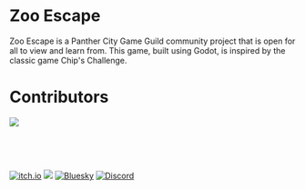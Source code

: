 # Zoo Escape
Zoo Escape is a Panther City Game Guild community project that is open for all to view and learn from.  This game, built using Godot, is inspired by the classic game Chip's Challenge.


# Contributors
<p>
  <a href="https://github.com/Panther-City-Game-Guild/ZooEscape/graphs/contributors">
    <img src="https://contrib.rocks/image?repo=Panther-City-Game-Guild/ZooEscape&max=500&columns=20&anon=1" />
  </a>
</p>

<p>&nbsp;</p>
<p>&nbsp;</p>
<p>
  <a href="https://pcgg.itch.io/"><img src="https://img.shields.io/badge/Itch-%23FF0B34.svg?style=for-the-badge&logo=Itch.io&logoColor=white" alt="itch.io"></a>
  <a href="https://godotengine.org/"><img src="https://img.shields.io/badge/GODOT-%23FFFFFF.svg?style=for-the-badge&logo=godot-engine"></a>
  <a href="https://bsky.app/profile/panthercitygg.bsky.social"><img src="https://img.shields.io/badge/Bluesky-0285FF?style=for-the-badge&logo=Bluesky&logoColor=white" alt="Bluesky"></a>
  <a href="https://discord.gg/vXqTzSr5tR"><img src="https://img.shields.io/badge/Discord-%235865F2.svg?style=for-the-badge&logo=discord&logoColor=white" alt="Discord"></a>
</p>
